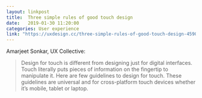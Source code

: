 ```yaml
---
layout: linkpost
title:  Three simple rules of good touch design
date:   2019-01-30 11:20:00
categories: User experience
link: "https://uxdesign.cc/three-simple-rules-of-good-touch-design-4590e0dd1979?source=rss----138adf9c44c---4"
---
```


Amarjeet Sonkar, UX Collective:
> Design for touch is different from designing just for digital interfaces. Touch literally puts pieces of information on the fingertip to manipulate it. Here are few guidelines to design for touch. These guidelines are universal and for cross-platform touch devices whether it’s mobile, tablet or laptop.